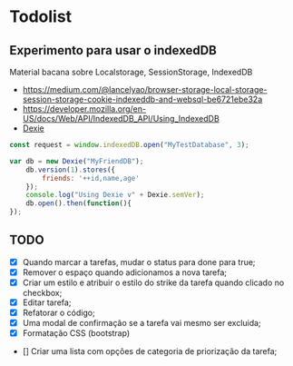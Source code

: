 # Todolist 



## Experimento para usar o indexedDB
Material bacana sobre Localstorage, SessionStorage, IndexedDB  
- <https://medium.com/@lancelyao/browser-storage-local-storage-session-storage-cookie-indexeddb-and-websql-be6721ebe32a>
- <https://developer.mozilla.org/en-US/docs/Web/API/IndexedDB_API/Using_IndexedDB>
- [Dexie](https://dexie.org/)

~~~ javascript
const request = window.indexedDB.open("MyTestDatabase", 3);

var db = new Dexie("MyFriendDB");
    db.version(1).stores({
        friends: '++id,name,age'
    });
    console.log("Using Dexie v" + Dexie.semVer);
    db.open().then(function(){
});
~~~


## TODO
- [X] Quando marcar a tarefas, mudar o status para done para true;
- [X] Remover o espaço quando adicionamos a nova tarefa;
- [X] Criar um estilo e atribuir o estilo do strike da tarefa quando clicado no checkbox;
- [X] Editar tarefa;
- [X] Refatorar o código;
- [X] Uma modal de confirmação se a tarefa vai mesmo ser excluida;
- [X] Formatação CSS (bootstrap)
- [] Criar uma lista com opções de categoria de priorização da tarefa;